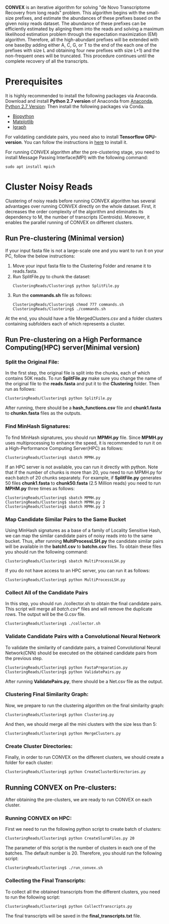 **CONVEX** is an iterative algorithm for solving "de Novo Transcriptome Recovery from long reads" problem. This algorithm begins with the small-size prefixes, and estimate
the abundances of these prefixes based on the given noisy reads dataset. The abundance of these prefixes can be efficiently estimated by aligning them into the reads and solving a maximum likelihood estimation problem
through the expectation maximization (EM) algorithm. 
Therefore, all the high-abundant prefixes will be extended with one base(by adding either A, C, G, or T to the end of the each one of the prefixes with size L and obtaining four new prefixes with size L+1)
and the non-frequent ones will be truncated. This procedure continues until the complete recovery of all the transcripts. 
# Prerequisites
It is highly recommended to install the following packages via Anaconda. Download and install **Python 2.7 version** of Anaconda from [Anaconda, Python 2.7 Version](https://www.anaconda.com/download/#linux):
Then install the following packages via Conda.
* [Biopython](https://anaconda.org/anaconda/biopython)
* [Matplotlib](https://anaconda.org/conda-forge/matplotlib)
* [Igraph](https://anaconda.org/conda-forge/python-igraph)

For validatiing candidate pairs, you need also to install **Tensorflow GPU-version**. You can follow the instructions in [here](https://medium.com/@naomi.fridman/install-conda-tensorflow-gpu-and-keras-on-ubuntu-18-04-1b403e740e25)
to install it.

For running CONVEX algorithm after the pre-clustering stage, you need to install Message Passing Interface(MPI) with the following command:
```
sudo apt install mpich
```


# Cluster Noisy Reads
Clustering of noisy reads before running CONVEX algorithm has several advantages over running CONVEX directly on the whole dataset.
First, it decreases the order complexity of the algorithm and eliminates its dependency to M, the number of transcripts (Centroids).
Moreover, it enables the parallel running of CONVEX on different clusters. 

## Run Pre-clustering (Minimal version)
If your input fasta file is not a large-scale one and you want to run it on your PC, follow the below instructions:
1. Move your input fasta file to the Clustering Folder and rename it to reads.fasta.
2. Run SplitFile.py to chunk the dataset:
    ```
    ClusteringReads/Clustering$ python SplitFile.py
    ```
3. Run the **commands.sh** file as follows:
    ```
    ClusteringReads/Clustering$ chmod 777 commands.sh
    ClusteringReads/Clustering$ ./commands.sh
    ```
At the end, you should have a file MergedClusters.csv and a folder clusters containing subfolders each of which represents a cluster.

## Run Pre-clustering on a High Performance Computing(HPC) server(Minimal version)

### Split the Original File:
In the first step, the original file is split into the chunks, each of which contains 50K reads.
To run **SplitFile.py** make sure you change the name of the original file to the **reads.fasta** and put it to the **Clustering** folder. Then run as follows:
```
ClusteringReads/Clustering$ python SplitFile.py
```
After running, there should be a **hash_functions.csv** file and **chunk1.fasta** to **chunkn.fasta** files as the outputs.

### Find MinHash Signatures:
To find MinHash signatures, you should run **MPMH.py** file. Since **MPMH.py** uses multiprocessing to enhance the speed, 
it is recommended to run it on a High-Performance Computing Server(HPC) as follows:
```
ClusteringReads/Clustering$ sbatch MPMH.py
```
If an HPC server is not available, you can run it directly with python. Note that if the number of chunks is more than 20, you need to run MPMH.py for each batch of 20 chunks separately.
For example, if **SplitFile.py** generates 50 files **chunk1.fasta** to **chunk50.fasta** (2.5 Million reads) you need to run **MPHM.py** three times as follows:

```
ClusteringReads/Clustering$ sbatch MPMH.py
ClusteringReads/Clustering$ sbatch MPMH.py 2
ClusteringReads/Clustering$ sbatch MPMH.py 3
```

### Map Candidate Similar Pairs to the Same Bucket
Using MinHash signatures as a base of a family of Locality Sensitive Hash, we can map the similar candidate pairs of noisy reads into to the same bucket. Thus, after running 
**MultiProcessLSH.py** the candidate similar pairs will be available in the **batch1.csv** to **batchn.csv** files. To obtain these files you should run the following command:
```
ClusteringReads/Clustering$ sbatch MultiProcessLSH.py
```
If you do not have access to an HPC server, you can run it as follows:
```
ClusteringReads/Clustering$ python MultiProcessLSH.py
```

### Collect All of the Candidate Pairs
In this step, you should run ./collector.sh to obtain the final candidate pairs. This script will merge all **batch*.csv** files and will remove the duplicate rows.
The output will be the G.csv file.
```
ClusteringReads/Clustering$ ./collector.sh
```


### Validate Candidate Pairs with a Convolutional Neural Network
To validate the similarity of candidate pairs, a trained Convolutional Neural Network(CNN) should be executed on the obtained candidate pairs from the previous step. 

```
ClusteringReads/Clustering$ python FastaPreparation.py
ClusteringReads/Clustering$ python ValidatePairs.py
```
After running **ValidatePairs.py**, there should be a Net.csv file as the output.


### Clustering Final Similarity Graph:
Now, we prepare to run the clustering algorithm on the final similarity graph:
```
ClusteringReads/Clustering$ python Clustering.py
```

And then, we should merge all the mini clusters with the size less than 5:
```
ClusteringReads/Clustering$ python MergeClusters.py
```

### Create Cluster Directories:
Finally, in order to run CONVEX on the different clusters, we should create a folder for each cluster:
```
ClusteringReads/Clustering$ python CreateClusterDirectories.py
```

## Running CONVEX on Pre-clusters:
After obtaining the pre-clusters, we are ready to run CONVEX on each cluster. 

### Running CONVEX on HPC:
First we need to run the following python script to create batch of clusters:

```
ClusteringReads/Clustering$ python CreateSlurmFiles.py 20
```
The parameter of this script is the number of clusters in each one of the batches. The default number is 20. 
Therefore, you should run the following script:
```
ClusteringReads/Clustering$ ./run_convex.sh
```
### Collecting the Final Transcripts:
To collect all the obtained transcripts from the different clusters, you need to run the following script:
```
ClusteringReads/Clustering$ python CollectTranscripts.py
```

The final transcripts will be saved in the **final_transcripts.txt** file.